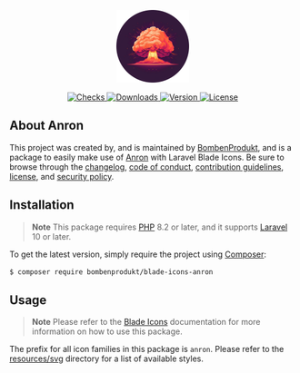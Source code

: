 <p align="center">
    <a href="https://bombenprodukt.com" target="_blank">
        <img src="https://raw.githubusercontent.com/BombenProdukt/assets/main/logo-text.svg" width="128" alt="BombenProdukt Logo" />
    </a>
</p>

<p align="center">
    <a href="https://github.com/BombenProdukt/blade-icons-anron/actions">
        <img src="https://badge.sh/github/check-runs/BombenProdukt/blade-icons-anron" alt="Checks" />
    </a>
    <a href="https://packagist.org/packages/bombenprodukt/blade-icons-anron">
        <img src="https://badge.sh/packagist/downloads/BombenProdukt/blade-icons-anron" alt="Downloads" />
    </a>
    <a href="https://packagist.org/packages/bombenprodukt/blade-icons-anron">
        <img src="https://badge.sh/packagist/version/BombenProdukt/blade-icons-anron" alt="Version" />
    </a>
    <a href="https://packagist.org/packages/bombenprodukt/blade-icons-anron">
        <img src="https://badge.sh/packagist/license/BombenProdukt/blade-icons-anron" alt="License" />
    </a>
</p>

## About Anron

This project was created by, and is maintained by [BombenProdukt](https://github.com/BombenProdukt), and is a package to easily make use of [Anron](https://www.anron.pro/) with Laravel Blade Icons. Be sure to browse through the [changelog](CHANGELOG.md), [code of conduct](.github/CODE_OF_CONDUCT.md), [contribution guidelines](.github/CONTRIBUTING.md), [license](LICENSE), and [security policy](.github/SECURITY.md).

## Installation

> **Note**
> This package requires [PHP](https://www.php.net/) 8.2 or later, and it supports [Laravel](https://laravel.com/) 10 or later.

To get the latest version, simply require the project using [Composer](https://getcomposer.org/):

```bash
$ composer require bombenprodukt/blade-icons-anron
```

## Usage

> **Note**
> Please refer to the [Blade Icons](https://github.com/BombenProdukt/blade-icons) documentation for more information on how to use this package.

The prefix for all icon families in this package is `anron`. Please refer to the [resources/svg](/resources/svg) directory for a list of available styles.
